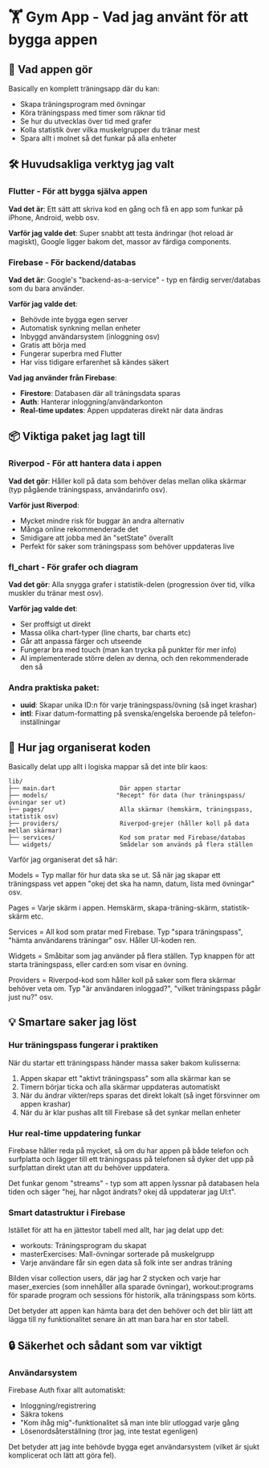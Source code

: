 # 🏋️ Gym App - Vad jag använt för att bygga appen

## 🤔 Vad appen gör

Basically en komplett träningsapp där du kan:
- Skapa träningsprogram med övningar
- Köra träningspass med timer som räknar tid
- Se hur du utvecklas över tid med grafer
- Kolla statistik över vilka muskelgrupper du tränar mest
- Spara allt i molnet så det funkar på alla enheter

## 🛠️ Huvudsakliga verktyg jag valt

### Flutter - För att bygga själva appen
**Vad det är**: Ett sätt att skriva kod en gång och få en app som funkar på iPhone, Android, webb osv.

**Varför jag valde det**: Super snabbt att testa ändringar (hot reload är magiskt), Google ligger bakom det, massor av färdiga components.

### Firebase - För backend/databas
**Vad det är**: Google's "backend-as-a-service" - typ en färdig server/databas som du bara använder.

**Varför jag valde det**:
- Behövde inte bygga egen server
- Automatisk synkning mellan enheter  
- Inbyggd användarsystem (inloggning osv)
- Gratis att börja med
- Fungerar superbra med Flutter
- Har viss tidigare erfarenhet så kändes säkert

**Vad jag använder från Firebase**:
- **Firestore**: Databasen där all träningsdata sparas
- **Auth**: Hanterar inloggning/användarkonton
- **Real-time updates**: Appen uppdateras direkt när data ändras

## 📦 Viktiga paket jag lagt till

### Riverpod - För att hantera data i appen
**Vad det gör**: Håller koll på data som behöver delas mellan olika skärmar (typ pågående träningspass, användarinfo osv).

**Varför just Riverpod**:
- Mycket mindre risk för buggar än andra alternativ
- Många online rekommenderade det
- Smidigare att jobba med än "setState" överallt
- Perfekt för saker som träningspass som behöver uppdateras live

### fl_chart - För grafer och diagram  
**Vad det gör**: Alla snygga grafer i statistik-delen (progression över tid, vilka muskler du tränar mest osv).

**Varför jag valde det**:
- Ser proffsigt ut direkt
- Massa olika chart-typer (line charts, bar charts etc)
- Går att anpassa färger och utseende
- Fungerar bra med touch (man kan trycka på punkter för mer info)
- AI implementerade större delen av denna, och den rekommenderade den så

### Andra praktiska paket:
- **uuid**: Skapar unika ID:n för varje träningspass/övning (så inget krashar)
- **intl**: Fixar datum-formatting på svenska/engelska beroende på telefon-inställningar


## 📁 Hur jag organiserat koden

Basically delat upp allt i logiska mappar så det inte blir kaos:

```
lib/
├── main.dart                  Där appen startar
├── models/                   "Recept" för data (hur träningspass/övningar ser ut)
├── pages/                     Alla skärmar (hemskärm, träningspass, statistik osv)
├── providers/                 Riverpod-grejer (håller koll på data mellan skärmar)
├── services/                  Kod som pratar med Firebase/databas
└── widgets/                   Smådelar som används på flera ställen
```

Varför jag organiserat det så här:

Models = Typ mallar för hur data ska se ut. Så när jag skapar ett träningspass vet appen "okej det ska ha namn, datum, lista med övningar" osv.

Pages = Varje skärm i appen. Hemskärm, skapa-träning-skärm, statistik-skärm etc.

Services = All kod som pratar med Firebase. Typ "spara träningspass", "hämta användarens träningar" osv. Håller UI-koden ren.

Widgets = Småbitar som jag använder på flera ställen. Typ knappen för att starta träningspass, eller card:en som visar en övning.

Providers = Riverpod-kod som håller koll på saker som flera skärmar behöver veta om. Typ "är användaren inloggad?", "vilket träningspass pågår just nu?" osv.




## 💡 Smartare saker jag löst

### Hur träningspass fungerar i praktiken
När du startar ett träningspass händer massa saker bakom kulisserna:
1. Appen skapar ett "aktivt träningspass" som alla skärmar kan se
2. Timern börjar ticka och alla skärmar uppdateras automatiskt  
3. När du ändrar vikter/reps sparas det direkt lokalt (så inget försvinner om appen krashar)
4. När du är klar pushas allt till Firebase så det synkar mellan enheter

### Hur real-time uppdatering funkar
Firebase håller reda på mycket, så om du har appen på både telefon och surfplatta och lägger till ett träningspass på telefonen så dyker det upp på surfplattan direkt utan att du behöver uppdatera.

Det funkar genom "streams" - typ som att appen lyssnar på databasen hela tiden och säger "hej, har något ändrats? okej då uppdaterar jag UI:t".

### Smart datastruktur i Firebase
Istället för att ha en jättestor tabell med allt, har jag delat upp det:
- workouts: Träningsprogram du skapat  
- masterExercises: Mall-övningar sorterade på muskelgrupp
- Varje användare får sin egen data så folk inte ser andras träning

Bilden visar collection users, där jag har 2 stycken och varje har maser_exercies (som innehåller alla sparade övningar), workout:programs för sparade program och sessions för historik, alla träningspass som körts. 

Det betyder att appen kan hämta bara det den behöver och det blir lätt att lägga till ny funktionalitet senare än att man bara har en stor tabell. 



## 🔒 Säkerhet och sådant som var viktigt

### Användarsystem
Firebase Auth fixar allt automatiskt:
- Inloggning/registrering  
- Säkra tokens
- "Kom ihåg mig"-funktionalitet så man inte blir utloggad varje gång
- Lösenordsåterställning (tror jag, inte testat egenligen)

Det betyder att jag inte behövde bygga eget användarsystem (vilket är sjukt komplicerat och lätt att göra fel).



